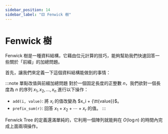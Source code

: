 ```yaml
---
sidebar_position: 14
sidebar_label: "🟨 Fenwick 樹"
---
```


# Fenwick 樹

Fenwick 樹是一種資料結構，它藉由位元計算的技巧，能夠幫助我們快速回答一些關於「前綴」的加總問題。

首先，讓我們來定義一下這個資料結構能做到的事情：

:::note 單點改值與前綴加總問題
對於一個固定長度的正整數 $n$，我們欲對一個長度為 $n$ 的序列 $x_1, x_2, \ldots, x_n$ 進行以下操作：

* `add(i, value)`: 將 $x_i$ 的值改變為 $x_i + {\tt{value}}$。
* `prefix_sum(r)`: 回答 $x_1+x_2+\cdots + x_r$ 的值。
:::

Fenwick Tree 的定義還滿單純的，它利用一個陣列就能夠在 $O(\log n)$ 的時間內完成上面兩項操作。